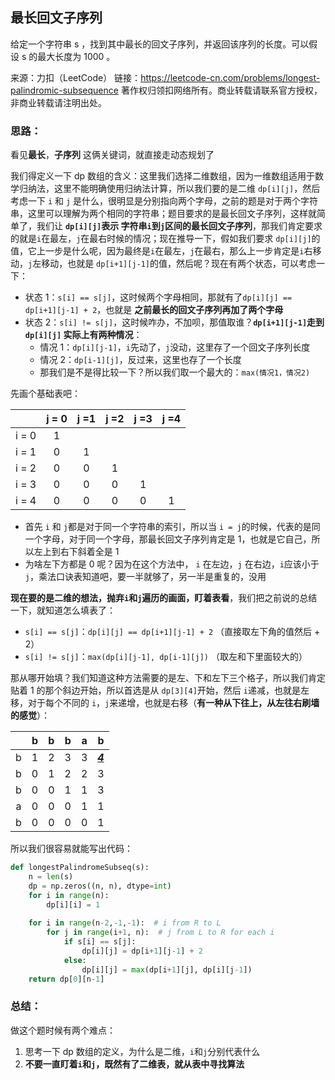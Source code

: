 ## 最长回文子序列

给定一个字符串 s ，找到其中最长的回文子序列，并返回该序列的长度。可以假设 s 的最大长度为 1000 。

来源：力扣（LeetCode）
链接：https://leetcode-cn.com/problems/longest-palindromic-subsequence
著作权归领扣网络所有。商业转载请联系官方授权，非商业转载请注明出处。

### 思路：

看见**最长**，**子序列** 这俩关键词，就直接走动态规划了

我们得定义一下 dp 数组的含义：这里我们选择二维数组，因为一维数组适用于数学归纳法，这里不能明确使用归纳法计算，所以我们要的是二维 `dp[i][j]`，然后考虑一下 `i` 和 `j` 是什么，很明显是分别指向两个字母，之前的题是对于两个字符串，这里可以理解为两个相同的字符串；题目要求的是最长回文子序列，这样就简单了，我们让 **`dp[i][j]`表示 字符串`i`到`j`区间的最长回文子序列**，那我们肯定要求的就是`i`在最左，`j`在最右时候的情况；现在推导一下，假如我们要求 `dp[i][j]`的值，它上一步是什么呢，因为最终是`i`在最左，`j`在最右，那么上一步肯定是`i`右移动，`j`左移动，也就是 `dp[i+1][j-1]`的值，然后呢？现在有两个状态，可以考虑一下：

- 状态 1：`s[i] == s[j]`，这时候两个字母相同，那就有了`dp[i][j] == dp[i+1][j-1] + 2`，也就是 **之前最长的回文子序列再加了两个字母**
- 状态 2：`s[i] != s[j]`，这时候咋办，不加呗，那值取谁？**`dp[i+1][j-1]`走到 `dp[i][j]` 实际上有两种情况**：
  - 情况 1：`dp[i][j-1]`，`i`先动了，`j`没动，这里存了一个回文子序列长度
  - 情况 2：`dp[i-1][j]`，反过来，这里也存了一个长度
  - 那我们是不是得比较一下？所以我们取一个最大的：`max(情况1，情况2)`

先画个基础表吧：

|       | j = 0 | j =1 | j =2 | j =3 | j =4 |
| :---: | :---: | :--: | :--: | :--: | :--: |
| i = 0 |   1   |      |      |      |      |
| i = 1 |   0   |  1   |      |      |      |
| i = 2 |   0   |  0   |  1   |      |      |
| i = 3 |   0   |  0   |  0   |  1   |      |
| i = 4 |   0   |  0   |  0   |  0   |  1   |

- 首先 `i` 和 `j`都是对于同一个字符串的索引，所以当 `i = j`的时候，代表的是同一个字母，对于同一个字母，那最长回文子序列肯定是 1，也就是它自己，所以左上到右下斜着全是 1
- 为啥左下方都是 0 呢？因为在这个方法中， `i` 在左边，`j` 在右边，`i`应该小于`j`，乘法口诀表知道吧，要一半就够了，另一半是重复的，没用

**现在要的是二维的想法，抛弃`i`和`j`遍历的画面，盯着表看**，我们把之前说的总结一下，就知道怎么填表了：

- `s[i] == s[j]`：`dp[i][j] == dp[i+1][j-1] + 2` （直接取左下角的值然后 + 2）
- `s[i] != s[j]`：`max(dp[i][j-1], dp[i-1][j])` （取左和下里面较大的）

那从哪开始填？我们知道这种方法需要的是左、下和左下三个格子，所以我们肯定贴着 1 的那个斜边开始，所以首选是从 `dp[3][4]`开始，然后 `i`递减，也就是左移，对于每个不同的 `i`，`j`来递增，也就是右移（**有一种从下往上，从左往右刷墙的感觉**）：

|      |  b   |  b   |  b   |  a   |       b        |
| :--: | :--: | :--: | :--: | :--: | :------------: |
|  b   |  1   |  2   |  3   |  3   | ***<u>4</u>*** |
|  b   |  0   |  1   |  2   |  2   |       3        |
|  b   |  0   |  0   |  1   |  1   |       3        |
|  a   |  0   |  0   |  0   |  1   |       1        |
|  b   |  0   |  0   |  0   |  0   |       1        |

所以我们很容易就能写出代码：

```python
def longestPalindromeSubseq(s):
    n = len(s)
    dp = np.zeros((n, n), dtype=int)
    for i in range(n):
        dp[i][i] = 1
	
    for i in range(n-2,-1,-1):  # i from R to L
        for j in range(i+1, n):  # j from L to R for each i
            if s[i] == s[j]:
                dp[i][j] = dp[i+1][j-1] + 2
            else:
                dp[i][j] = max(dp[i+1][j], dp[i][j-1])
    return dp[0][n-1]
```



### 总结：

做这个题时候有两个难点：

1. 思考一下 dp 数组的定义，为什么是二维，`i`和`j`分别代表什么
2. **不要一直盯着`i`和`j`，既然有了二维表，就从表中寻找算法**

